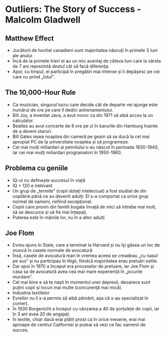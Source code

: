 # Outliers: The Story of Success - Malcolm Gladwell

## Matthew Effect

- Jucătorii de hochei canadieni sunt majoritatea născuți în primele 3 luni ale anului
- Încă de la primele trieri ei au un mic avantaj de câteva luni care la vârsta de 7 ani reprezintă destul cât să facă diferența.
- Apoi, cu timpul, ei participă în pregătiri mai intense și îi depășesc pe cei care nu prind „lotul”.

## The 10,000-Hour Rule

- Ca muzician, singurul lucru care decide cât de departe vei ajunge este numărul de ore pe care îl dedici antrenamentului.
- Bill Joy, a inventat Java, a avut noroc ca din 1971 să aibă acces la un calculator.
- Beatles au avut concerte de 8 ore pe zi în barurile din Hamburg înainte de a deveni staruri.
- Bill Gates ieșea noaptea din cameră pe geam să se ducă la cel mai apropiat PC de la universitate noaptea și să programeze.
- Cei mai mulți miliardari ai petrolului s-au născut în perioada 1830-1840, iar cei mai mulți miliardari programatori în 1950-1960.

## Problema cu geniile

- IQ-ul nu definește succesul în viață
- IQ > 120 e irelevant
- Un grup de „termite” (copii dotați intelectual) a fost studiat de din copilărie până ce au devenit adulți. El s-a comportat ca orice grup normal de oameni, nefiind excepțional.
- Copiii care provin din familii bogate învață de mici să întrebe mai mult, să se descurce și să fie mai înțepați.
- Puterea este în mâinile lor, nu în a altor adulți

## Joe Flom

- Evreu ajuns în State, care a terminat la Harvard și nu își găsea un loc de muncă în casele normale de avocatură
- Însă, casele de avocatură mari în vremea aceea se creadeau „cu nasul pe sus” și nu participau în litigii, fiindcă majoritatea erau preluări ostile.
- Dar apoi în 1970 a început era proceselor de preluare, iar Joe Flom și casa sa de avocatură avea cea mai mare experiență în „jocurile murdare”.
- Cel mai bine e să te naști în momentul unei depresii, deoarece sunt puțini copii și locuri mai multe (concurență mai mică).
- Industria textilelor
- Evreilor nu li s-a permis să aibă pământ, așa că s-au specializat în comerț.
- În 1930 Borgenicht a început cu vânzarea a 40 de șorțulețe de copii, iar în 3 ani avea 20 de angajați.
- În textile, chiar dacă erai plătit prost ca în orice meserie, erai mai aproape de centrul Californiei și puteai să vezi ce fac oamenii de succes.
